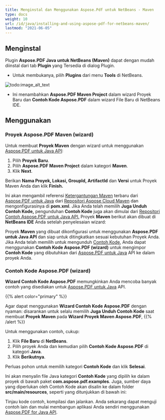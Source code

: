```yaml
---
title: Menginstal dan Menggunakan Aspose.Pdf untuk NetBeans - Maven
type: docs
weight: 10
url: /id/java/installing-and-using-aspose-pdf-for-netbeans-maven/
lastmod: "2021-06-05"
---
```


## Menginstal

Plugin **Aspose.PDF Java untuk NetBeans (Maven)** dapat dengan mudah diinstal dari tab **Plugin** yang Tersedia di dialog Plugin.

- Untuk membukanya, pilih **Plugins** dari menu **Tools** di NetBeans.

![todo:image_alt_text](installing-and-using-aspose-pdf-for-netbeans-maven_1.png)

- Ini menambahkan **Aspose.PDF Maven Project** dalam wizard Proyek Baru dan **Contoh Kode Aspose.PDF** dalam wizard File Baru di NetBeans IDE.

## Menggunakan

### Proyek Aspose.PDF Maven (wizard)

Untuk membuat **Proyek Maven** dengan wizard untuk menggunakan [Aspose.PDF untuk Java API](http://www.aspose.com/java/pdf-component.aspx):

1. Pilih **Proyek Baru**.
2. Pilih **Aspose.PDF Maven Project** dalam kategori **Maven**.
3. Klik **Next**.

Berikan **Nama Proyek, Lokasi, GroupId, ArtifactId** dan **Versi** untuk Proyek Maven Anda dan klik **Finish.**

Ini akan mengambil referensi [Ketergantungan Maven](http://maven.aspose.com/repository/ext-release-local/com/aspose/aspose-pdf/) terbaru dari [Aspose.PDF untuk Java](http://www.aspose.com/java/pdf-component.aspx) dari [Repositori Aspose Cloud Maven](https://repository.aspose.com/webapp/#/artifacts/browse/tree/General/repo) dan mengonfigurasinya di **pom.xml**.
 Jika Anda telah memilih **Juga Unduh Contoh Kode,** pengunduhan **Contoh Kode** juga akan dimulai dari [Repositori Contoh Aspose.PDF untuk Java API.](https://github.com/aspose-pdf/Aspose.PDF-for-Java/tree/master/Examples) Proyek **Maven** berikut akan dibuat di **NetBeans IDE** Anda setelah penyelesaian wizard:

Proyek **Maven** yang dibuat dikonfigurasi untuk menggunakan **Aspose.PDF untuk Java API** dan siap untuk ditingkatkan sesuai kebutuhan Proyek Anda. Jika Anda telah memilih untuk mengunduh [Contoh Kode](https://github.com/aspose-pdf/Aspose.PDF-for-Java/tree/master/Examples), Anda dapat menggunakan **Contoh Kode Aspose.PDF (wizard)** untuk mengimpor **Contoh Kode** yang dibutuhkan dari [Aspose.PDF untuk Java](http://www.aspose.com/java/pdf-component.aspx) API ke dalam proyek Anda.

### Contoh Kode Aspose.PDF (wizard)

**Wizard Contoh Kode Aspose.PDF** memungkinkan Anda mencoba banyak contoh yang disediakan untuk [Aspose.PDF untuk Java](http://www.aspose.com/java/pdf-component.aspx) API.

{{% alert color="primary" %}}

Agar dapat menggunakan **Wizard Contoh Kode Aspose.PDF** dengan nyaman: disarankan untuk selalu memilih **Juga Unduh Contoh Kode** saat membuat **Proyek Maven** pada **Wizard Proyek Maven Aspose.PDF**,
{{% /alert %}}

Untuk menggunakan contoh, cukup:

1. Klik **File Baru** di **NetBeans**.
2. Pilih proyek Anda dan kemudian pilih **Contoh Kode Aspose.PDF** di kategori **Java**.
3. Klik **Berikutnya**.

Perluas pohon untuk memilih kategori **Contoh Kode** dan klik **Selesai**.

Ini akan menyalin file Java kategori **Contoh Kode** yang dipilih ke dalam proyek di bawah paket **com.aspose.pdf.examples**. Juga, sumber daya yang diperlukan oleh Contoh Kode akan disalin ke dalam folder **src/main/resources**, seperti yang ditunjukkan di bawah ini:

Tinjau kode contoh, kompilasi dan jalankan.
Anda sekarang dapat menguji contoh lain dan mulai membangun aplikasi Anda sendiri menggunakan [Aspose.PDF for Java API](http://www.aspose.com/java/pdf-component.aspx).